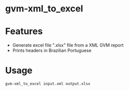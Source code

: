 # gvm-xml_to_excel

# Features
- Generate excel file ".xlsx" file from a XML GVM report
- Prints headers in Brazilian Portuguese

# Usage
```
gvm-xml_to_excel input.xml output.xlsx
```


